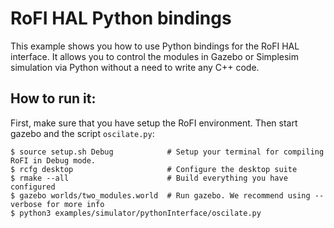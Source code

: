 # RoFI HAL Python bindings

This example shows you how to use Python bindings for the RoFI HAL interface. It
allows you to control the modules in Gazebo or Simplesim simulation via Python
without a need to write any C++ code.

## How to run it:

First, make sure that you have setup the RoFI environment. Then start gazebo and
the script `oscilate.py`:

```
$ source setup.sh Debug            # Setup your terminal for compiling RoFI in Debug mode.
$ rcfg desktop                     # Configure the desktop suite
$ rmake --all                      # Build everything you have configured
$ gazebo worlds/two_modules.world  # Run gazebo. We recommend using --verbose for more info
$ python3 examples/simulator/pythonInterface/oscilate.py
```

